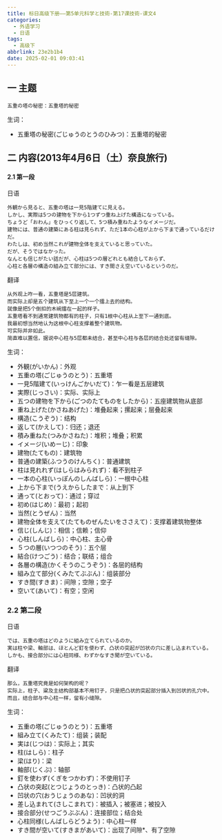 ```yaml
---
title: 标日高级下册——第5单元科学と技術-第17课技術-课文4
categories:
  - 外语学习
  - 日语
tags:
  - 高级下
abbrlink: 23e2b1b4
date: 2025-02-01 09:03:41
---
```

## 一 主题

```
五重の塔の秘密：五重塔的秘密
```

<!--more-->

生词：

* 五重塔の秘密(ごじゅうのとうのひみつ)：五重塔的秘密

## 二  内容(2013年4月6日（土）奈良旅行)

#### 2.1 第一段

日语

```
外観から見ると、五重の塔は一見5階建てに見える。
しかし、実際は5つの建物を下から1つずつ重ね上げた構造になっている。
ちょうど「おわん」をひっくり返して、5つ積み重ねたようなイメージだ。
建物には、普通の建築にある柱は見られず、ただ1本の心柱が上から下まで通っているだけだ。
わたしは、初め当然これが建物全体を支えていると思っていた。
だが、そうではなかった。
なんとも信じがたい話だが、心柱は5つの層どれとも結合しておらず、
心柱と各層の構造の組み立て部分には、すき間さえ空いているというのだ。
```

翻译

```
从外观上咋一看，五重塔是5层建筑。
而实际上却是五个建筑从下至上一个一个擂上去的结构。
就像是把5个倒扣的木碗擂在一起的样子。
五重塔看不到通常建筑物都有的柱子，只有1根中心柱从上至下一通到底。
我最初想当然地认为这根中心柱支撑着整个建筑物。
可实际并非如此。
简直难以置信，据说中心柱与5层都未结合，甚至中心柱与各层的结合处还留有缝隙。
```

生词：

* 外観(がいかん)：外观
* 五重の塔(ごじゅうのとう)：五重塔
* 一見5階建て(いっけんごかいだて)：乍一看是五层建筑
* 実際(じっさい)：实际、实际上
* 五つの建物を下から(ごつのたてものをしたから)：五座建筑物从底部
* 重ね上げた(かさねあげた)：堆叠起来；摞起来；层叠起来
* 構造(こうぞう)：结构
* 返して(かえして)：归还；退还
* 積み重ねた(つみかさねた)：堆积；堆叠；积累
* イメージ(いめーじ)：印象
* 建物(たてもの)：建筑物
* 普通の建築(ふつうのけんちく)：普通建筑
* 柱は見れれず(はしらはみられず)：看不到柱子
* 一本の心柱(いっぽんのしんばしら)：一根中心柱
* 上から下まで(うえからしたまで：从上到下
* 通って(とおって)：通过；穿过
* 初め(はじめ)：最初；起初
* 当然(とうぜん)：当然
* 建物全体を支えて(たてものぜんたいをささえて)：支撑着建筑物整体
* 信じ(しんじ)：相信；信赖；信仰
* 心柱(しんばしら)：中心柱、主心骨
* ５つの層(いつつのそう)：五个层
* 結合(けつごう)：结合；联结；组合
* 各層の構造(かくそうのこうぞう)：各层的结构
* 組み立て部分(くみたてぶぶん)：组装部分
* すき間(すきま)：间隙；空隙；空子
* 空いて(あいて)：有空；空闲

### 2.2 第二段

日语

```
では、五重の塔はどのように組み立てられているのか。
実は柱や梁、軸部は、ほとんど釘を使わず、凸状の突起が凹状の穴に差し込まれている。
しかも、接合部分には心柱同様、わずかなすき聞が空いている。
```

翻译

```
那么，五重塔究竟是如何架构的呢？
实际上，柱子、粱及主结构部基本不用钉子，只是把凸状的突起部分插入到凹状的孔穴中。
而且，结合部与中心柱一样，留有小缝隙。
```

生词：

* 五重の塔(ごじゅうのとう)：五重塔
* 組み立て(くみたて)：组装；装配
* 実は(じつは)：实际上；其实
* 柱(はしら)：柱子
* 梁(はり)：梁
* 軸部(じくぶ)：轴部
* 釘を使わず(くぎをつかわず)：不使用钉子
* 凸状の突起(とつじょうのとっき)：凸状的凸起
* 凹状の穴(おうじょうのあな)：凹状的洞
* 差し込まれて(さしこまれて)：被插入；被塞进；被投入
* 接合部分(せつごうぶぶん)：连接部位；结合处
* 心柱同様(しんばしらどうよう)：中心柱一样
* すき間が空いて(すきまがあいて)：出现了间隙*、有了空隙
